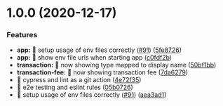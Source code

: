 # 1.0.0 (2020-12-17)


### Features

* **app:** 🎸 setup usage of env files correctly ([#91](https://github.com/ava-labs/axia-explorer/issues/91)) ([5fe8726](https://github.com/ava-labs/axia-explorer/commit/5fe87264abf5e77c6705482bbba2096467e192be))
* **app:** 🎸 show env file urls when starting app ([c0fdf2b](https://github.com/ava-labs/axia-explorer/commit/c0fdf2bcdad8201edaab8fa73164e5392d406913))
* **transaction:** 🎸 now showing type mapped to display name ([50bf1bb](https://github.com/ava-labs/axia-explorer/commit/50bf1bba2b152c428bf4c985eb5e1b0a88c56536))
* **transaction-fee:** 🎸 now showing transaction fee ([7da6279](https://github.com/ava-labs/axia-explorer/commit/7da627933edb9bbdc4e83eaba5d6274f0d99b72c))
* 🎸 cypress and lint as a git action ([4e72f35](https://github.com/ava-labs/axia-explorer/commit/4e72f35b8c16d097cc21a085146e8b78b39d8108))
* 🎸 e2e testing and eslint rules ([05b0726](https://github.com/ava-labs/axia-explorer/commit/05b0726000c78629647908ee44209f489466ed55))
* 🎸 setup usage of env files correctly ([#91](https://github.com/ava-labs/axia-explorer/issues/91)) ([aea3ad1](https://github.com/ava-labs/axia-explorer/commit/aea3ad1ea40cf7443c34f508d7e7303d7c389b8a))



